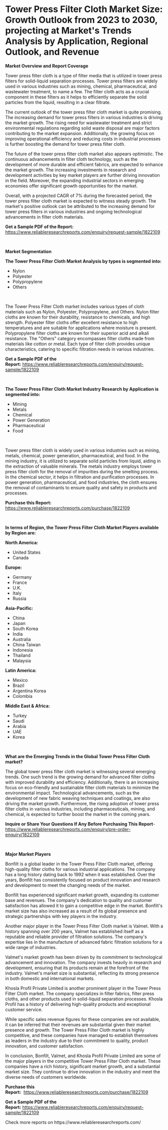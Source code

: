<p><h1>Tower Press Filter Cloth Market Size: Growth Outlook from 2023 to 2030, projecting at Market's Trends Analysis by Application, Regional Outlook, and Revenue</h1></p><p><strong>Market Overview and Report Coverage</strong></p>
<p><p>Tower press filter cloth is a type of filter media that is utilized in tower press filters for solid-liquid separation processes. Tower press filters are widely used in various industries such as mining, chemical, pharmaceutical, and wastewater treatment, to name a few. The filter cloth acts as a crucial component in these filters as it helps to efficiently separate the solid particles from the liquid, resulting in a clear filtrate.</p><p>The current outlook of the tower press filter cloth market is quite promising. The increasing demand for tower press filters in various industries is driving the market growth. The rising need for wastewater treatment and strict environmental regulations regarding solid waste disposal are major factors contributing to the market expansion. Additionally, the growing focus on improving operational efficiency and reducing costs in industrial processes is further boosting the demand for tower press filter cloth.</p><p>The future of the tower press filter cloth market also appears optimistic. The continuous advancements in filter cloth technology, such as the development of more durable and efficient fabrics, are expected to enhance the market growth. The increasing investments in research and development activities by key market players are further driving innovation in the field. Moreover, the expanding industrial sectors in emerging economies offer significant growth opportunities for the market.</p><p>Overall, with a projected CAGR of 7% during the forecasted period, the tower press filter cloth market is expected to witness steady growth. The market's positive outlook can be attributed to the increasing demand for tower press filters in various industries and ongoing technological advancements in filter cloth materials.</p></p>
<p><strong>Get a Sample PDF of the Report:</strong> <a href="https://www.reliableresearchreports.com/enquiry/request-sample/1822109">https://www.reliableresearchreports.com/enquiry/request-sample/1822109</a></p>
<p>&nbsp;</p>
<p><strong>Market Segmentation</strong></p>
<p><strong>The Tower Press Filter Cloth Market Analysis by types is segmented into:</strong></p>
<p><ul><li>Nylon</li><li>Polyester</li><li>Polypropylene</li><li>Others</li></ul></p>
<p>&nbsp;</p>
<p><p>The Tower Press Filter Cloth market includes various types of cloth materials such as Nylon, Polyester, Polypropylene, and Others. Nylon filter cloths are known for their durability, resistance to chemicals, and high strength. Polyester filter cloths offer excellent resistance to high temperatures and are suitable for applications where moisture is present. Polypropylene filter cloths are known for their superior acid and alkali resistance. The "Others" category encompasses filter cloths made from materials like cotton or metal. Each type of filter cloth provides unique characteristics, catering to specific filtration needs in various industries.</p></p>
<p><strong>Get a Sample PDF of the Report:</strong>&nbsp;<a href="https://www.reliableresearchreports.com/enquiry/request-sample/1822109">https://www.reliableresearchreports.com/enquiry/request-sample/1822109</a></p>
<p>&nbsp;</p>
<p><strong>The Tower Press Filter Cloth Market Industry Research by Application is segmented into:</strong></p>
<p><ul><li>Mining</li><li>Metals</li><li>Chemical</li><li>Power Generation</li><li>Pharmaceutical</li><li>Food</li></ul></p>
<p>&nbsp;</p>
<p><p>Tower press filter cloth is widely used in various industries such as mining, metals, chemical, power generation, pharmaceutical, and food. In the mining industry, it is utilized to separate solid particles from liquid, aiding in the extraction of valuable minerals. The metals industry employs tower press filter cloth for the removal of impurities during the smelting process. In the chemical sector, it helps in filtration and purification processes. In power generation, pharmaceutical, and food industries, the cloth ensures the removal of contaminants to ensure quality and safety in products and processes.</p></p>
<p><strong>Purchase this Report:</strong>&nbsp; <a href="https://www.reliableresearchreports.com/purchase/1822109">https://www.reliableresearchreports.com/purchase/1822109</a></p>
<p>&nbsp;</p>
<p><strong>In terms of Region, the Tower Press Filter Cloth Market Players available by Region are:</strong></p>
<p>
    <p> <strong> North America: </strong>
        <ul>
            <li>United States</li>
            <li>Canada</li>
        </ul>
        </p> 
    <p> <strong> Europe: </strong>
        <ul>
            <li>Germany</li>
            <li>France</li>
            <li>U.K.</li>
            <li>Italy</li>
            <li>Russia</li>
        </ul>
        </p> 
    <p> <strong> Asia-Pacific: </strong>
        <ul>
            <li>China</li>
            <li>Japan</li>
            <li>South Korea</li>
            <li>India</li>
            <li>Australia</li>
            <li>China Taiwan</li>
            <li>Indonesia</li>
            <li>Thailand</li>
            <li>Malaysia</li>
        </ul>
        </p> 
    <p> <strong> Latin America: </strong>
        <ul>
            <li>Mexico</li>
            <li>Brazil</li>
            <li>Argentina Korea</li>
            <li>Colombia</li>
        </ul>
        </p> 
    <p> <strong> Middle East & Africa: </strong>
        <ul>
            <li>Turkey</li>
            <li>Saudi</li>
            <li>Arabia</li>
            <li>UAE</li>
            <li>Korea</li>
        </ul>
    </p>
    </p>
<p>&nbsp;</p>
<p><strong>What are the Emerging Trends in the Global Tower Press Filter Cloth market?</strong></p>
<p><p>The global tower press filter cloth market is witnessing several emerging trends. One such trend is the growing demand for advanced filter cloths with improved durability and efficiency. Additionally, there is an increasing focus on eco-friendly and sustainable filter cloth materials to minimize the environmental impact. Technological advancements, such as the development of new fabric weaving techniques and coatings, are also driving the market growth. Furthermore, the rising adoption of tower press filter cloths in various industries, including pharmaceuticals, mining, and chemical, is expected to further boost the market in the coming years.</p></p>
<p><strong>Inquire or Share Your Questions If Any Before Purchasing This Report</strong>- <a href="https://www.reliableresearchreports.com/enquiry/pre-order-enquiry/1822109">https://www.reliableresearchreports.com/enquiry/pre-order-enquiry/1822109</a></p>
<p>&nbsp;</p>
<p><strong>Major Market Players</strong></p>
<p><p>Bonfilt is a global leader in the Tower Press Filter Cloth market, offering high-quality filter cloths for various industrial applications. The company has a long history dating back to 1992 when it was established. Over the years, Bonfilt has consistently focused on product innovation and research and development to meet the changing needs of the market.</p><p>Bonfilt has experienced significant market growth, expanding its customer base and revenues. The company's dedication to quality and customer satisfaction has allowed it to gain a competitive edge in the market. Bonfilt's market size has also increased as a result of its global presence and strategic partnerships with key players in the industry.</p><p>Another major player in the Tower Press Filter Cloth market is Valmet. With a history spanning over 200 years, Valmet has established itself as a reputable and reliable provider of filtration solutions. The company's expertise lies in the manufacture of advanced fabric filtration solutions for a wide range of industries.</p><p>Valmet's market growth has been driven by its commitment to technological advancement and innovation. The company invests heavily in research and development, ensuring that its products remain at the forefront of the industry. Valmet's market size is substantial, reflecting its strong presence in both domestic and international markets.</p><p>Khosla Profil Private Limited is another prominent player in the Tower Press Filter Cloth market. The company specializes in filter fabrics, filter press cloths, and other products used in solid-liquid separation processes. Khosla Profil has a history of delivering high-quality products and exceptional customer service.</p><p>While specific sales revenue figures for these companies are not available, it can be inferred that their revenues are substantial given their market presence and growth. The Tower Press Filter Cloth market is highly competitive, and these companies have managed to establish themselves as leaders in the industry due to their commitment to quality, product innovation, and customer satisfaction.</p><p>In conclusion, Bonfilt, Valmet, and Khosla Profil Private Limited are some of the major players in the competitive Tower Press Filter Cloth market. These companies have a rich history, significant market growth, and a substantial market size. They continue to drive innovation in the industry and meet the diverse needs of customers worldwide.</p></p>
<p><strong>Purchase this Report:</strong>&nbsp;&nbsp;<a href="https://www.reliableresearchreports.com/purchase/1822109">https://www.reliableresearchreports.com/purchase/1822109</a></p>
<p></p>
<p><strong>Get a Sample PDF of the Report:</strong>&nbsp;<a href="https://www.reliableresearchreports.com/enquiry/request-sample/1822109">https://www.reliableresearchreports.com/enquiry/request-sample/1822109</a></p>
<p>Check more reports on https://www.reliableresearchreports.com/</p>